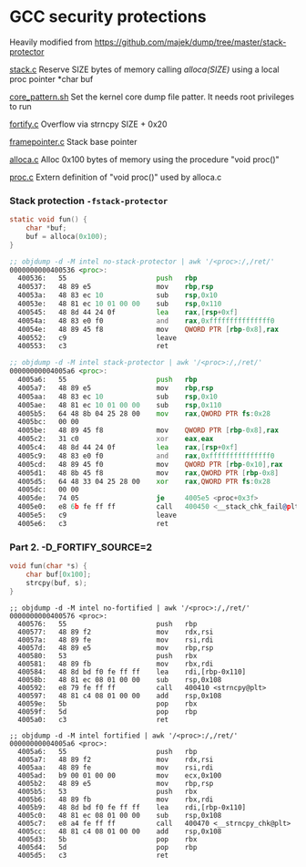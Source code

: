 # GCC security protections

Heavily modified from https://github.com/majek/dump/tree/master/stack-protector

[stack.c](stack.c) Reserve SIZE bytes of memory calling *alloca(SIZE)* using a local proc pointer *char buf

[core_pattern.sh](core_pattern.sh) Set the kernel core dump file patter. It needs root privileges to run

[fortify.c](fortify.c) Overflow via strncpy SIZE + 0x20

[framepointer.c](framepointer.c) Stack base pointer

[alloca.c](alloca.c) Alloc 0x100 bytes of memory using the procedure "void proc()"

[proc.c](proc.c) Extern definition of "void proc()" used by alloca.c


### Stack protection `-fstack-protector`

```c
static void fun() {
	char *buf;
	buf = alloca(0x100);
}
```

```asm
;; objdump -d -M intel no-stack-protector | awk '/<proc>:/,/ret/'
0000000000400536 <proc>:
  400536:	55                   	push   rbp
  400537:	48 89 e5             	mov    rbp,rsp
  40053a:	48 83 ec 10          	sub    rsp,0x10
  40053e:	48 81 ec 10 01 00 00 	sub    rsp,0x110
  400545:	48 8d 44 24 0f       	lea    rax,[rsp+0xf]
  40054a:	48 83 e0 f0          	and    rax,0xfffffffffffffff0
  40054e:	48 89 45 f8          	mov    QWORD PTR [rbp-0x8],rax
  400552:	c9                   	leave
  400553:	c3                   	ret
```

```asm
;; objdump -d -M intel stack-protector | awk '/<proc>:/,/ret/'
00000000004005a6 <proc>:
  4005a6:	55                   	push   rbp
  4005a7:	48 89 e5             	mov    rbp,rsp
  4005aa:	48 83 ec 10          	sub    rsp,0x10
  4005ae:	48 81 ec 10 01 00 00 	sub    rsp,0x110
  4005b5:	64 48 8b 04 25 28 00 	mov    rax,QWORD PTR fs:0x28
  4005bc:	00 00
  4005be:	48 89 45 f8          	mov    QWORD PTR [rbp-0x8],rax
  4005c2:	31 c0                	xor    eax,eax
  4005c4:	48 8d 44 24 0f       	lea    rax,[rsp+0xf]
  4005c9:	48 83 e0 f0          	and    rax,0xfffffffffffffff0
  4005cd:	48 89 45 f0          	mov    QWORD PTR [rbp-0x10],rax
  4005d1:	48 8b 45 f8          	mov    rax,QWORD PTR [rbp-0x8]
  4005d5:	64 48 33 04 25 28 00 	xor    rax,QWORD PTR fs:0x28
  4005dc:	00 00
  4005de:	74 05                	je     4005e5 <proc+0x3f>
  4005e0:	e8 6b fe ff ff       	call   400450 <__stack_chk_fail@plt>
  4005e5:	c9                   	leave
  4005e6:	c3                   	ret
```

### Part 2. -D_FORTIFY_SOURCE=2

```c
void fun(char *s) {
	char buf[0x100];
	strcpy(buf, s);
}
```

```
;; objdump -d -M intel no-fortified | awk '/<proc>:/,/ret/'
0000000000400576 <proc>:
  400576:	55                   	push   rbp
  400577:	48 89 f2             	mov    rdx,rsi
  40057a:	48 89 fe             	mov    rsi,rdi
  40057d:	48 89 e5             	mov    rbp,rsp
  400580:	53                   	push   rbx
  400581:	48 89 fb             	mov    rbx,rdi
  400584:	48 8d bd f0 fe ff ff 	lea    rdi,[rbp-0x110]
  40058b:	48 81 ec 08 01 00 00 	sub    rsp,0x108
  400592:	e8 79 fe ff ff       	call   400410 <strncpy@plt>
  400597:	48 81 c4 08 01 00 00 	add    rsp,0x108
  40059e:	5b                   	pop    rbx
  40059f:	5d                   	pop    rbp
  4005a0:	c3                   	ret
```

```
;; objdump -d -M intel fortified | awk '/<proc>:/,/ret/'
00000000004005a6 <proc>:
  4005a6:	55                   	push   rbp
  4005a7:	48 89 f2             	mov    rdx,rsi
  4005aa:	48 89 fe             	mov    rsi,rdi
  4005ad:	b9 00 01 00 00       	mov    ecx,0x100
  4005b2:	48 89 e5             	mov    rbp,rsp
  4005b5:	53                   	push   rbx
  4005b6:	48 89 fb             	mov    rbx,rdi
  4005b9:	48 8d bd f0 fe ff ff 	lea    rdi,[rbp-0x110]
  4005c0:	48 81 ec 08 01 00 00 	sub    rsp,0x108
  4005c7:	e8 a4 fe ff ff       	call   400470 <__strncpy_chk@plt>
  4005cc:	48 81 c4 08 01 00 00 	add    rsp,0x108
  4005d3:	5b                   	pop    rbx
  4005d4:	5d                   	pop    rbp
  4005d5:	c3                   	ret
```

